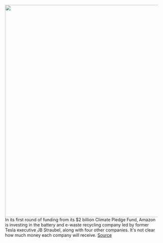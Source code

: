 <img src='https://cdn.vox-cdn.com/thumbor/V2ZccVbDv2PJrnWaRWWEd_onN30=/0x0:5000x3327/1200x800/filters:focal(2100x1264:2900x2064)/cdn.vox-cdn.com/uploads/chorus_image/image/67425971/1228287227.jpg.0.jpg' width='700px' /><br/>
In its first round of funding from its $2 billion Climate Pledge Fund, Amazon is investing in the battery and e-waste recycling company led by former Tesla executive JB Straubel, along with four other companies. It's not clear how much money each company will receive.
<a href='https://www.theverge.com/2020/9/17/21443923/amazon-climate-pledge-fund-battery-waste-electric-vehicles'> Source <a/>